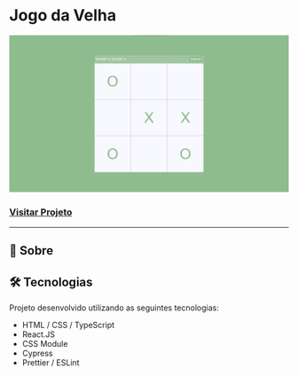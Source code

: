 # Jogo da Velha

![Imagem do projeto](./public/demonstracao.png)

### [Visitar Projeto](https://jogodavelha-luiz2k.vercel.app/)

---

## 📝 Sobre


## 🛠️ Tecnologias
Projeto desenvolvido utilizando as seguintes tecnologias:
- HTML / CSS / TypeScript
- React.JS
- CSS Module
- Cypress
- Prettier / ESLint